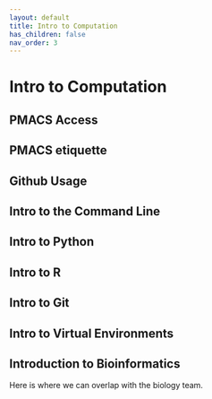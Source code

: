 ```yaml
---
layout: default
title: Intro to Computation
has_children: false
nav_order: 3
---
```


# Intro to Computation

## PMACS Access

## PMACS etiquette

## Github Usage

## Intro to the Command Line

## Intro to Python

## Intro to R

## Intro to Git

## Intro to Virtual Environments

## Introduction to Bioinformatics

Here is where we can overlap with the biology team.
